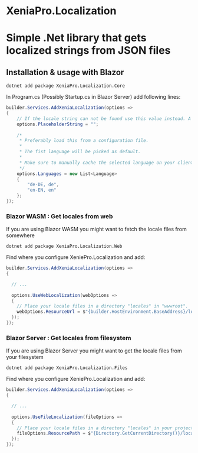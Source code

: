 # XeniaPro.Localization

# Simple .Net library that gets localized strings from JSON files

## Installation & usage with Blazor
    
    dotnet add package XeniaPro.Localization.Core

In Program.cs (Possibly Startup.cs in Blazor Server) add following lines:
```csharp
builder.Services.AddXeniaLocalization(options =>
{
    // If the locale string can not be found use this value instead. A "." would pass the key through.
    options.PlaceholderString = "";
    
    /*
     * Preferably load this from a configuration file.
     * 
     * The fist language will be picked as default.
     *
     * Make sure to manually cache the selected language on your client.
     */
    options.Languages = new List<Language>
    {
        "de-DE, de",
        "en-EN, en"
    };
});
```

### Blazor WASM : Get locales from web

If you are using Blazor WASM you might want to fetch the locale files from somewhere

    dotnet add package XeniaPro.Localization.Web
    
Find where you configure XeniePro.Localization and add:
```csharp
builder.Services.AddXeniaLocalization(options =>
{

  // ...
        
  options.UseWebLocalization(webOptions =>
  {
    // Place your locale files in a directory "locales" in "wwwroot".
    webOptions.ResourceUrl = $"{builder.HostEnvironment.BaseAddress}/locales/";
  });
});
```

### Blazor Server : Get locales from filesystem

If you are using Blazor Server you might want to get the locale files from your filesystem

    dotnet add package XeniaPro.Localization.Files
    
Find where you configure XeniePro.Localization and add:
```csharp
builder.Services.AddXeniaLocalization(options =>
{

  // ...
        
  options.UseFileLocalization(fileOptions =>
  {
    // Place your locale files in a directory "locales" in your project root.
    fileOptions.ResourcePath = $"{Directory.GetCurrentDirectory()}/locales/";
  });
});
```
                  
